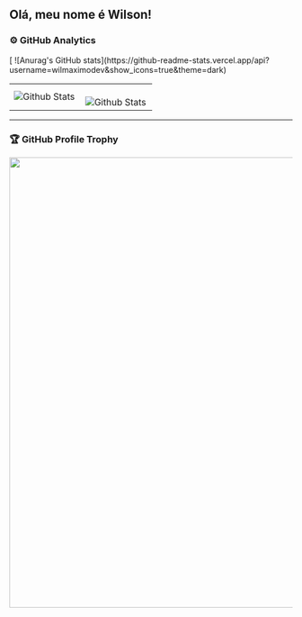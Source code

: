 ## Olá, meu nome é Wilson!

### ⚙️ GitHub Analytics

<table>
   [ ![Anurag's GitHub stats](https://github-readme-stats.vercel.app/api?username=wilmaximodev&show_icons=true&theme=dark)
      <tr>
    <td>
      <img
        align="left"
        src="https://github-readme-stats.vercel.app/api/top-langs/?username=wilmaximodev&theme=dark&hide_border=false&include_all_commits=true&count_private=true&layout=compact"
        alt="Github Stats"
      />
    </td>
    <td>
      <br />
      <img
        align="left"
        src="https://github-readme-streak-stats.herokuapp.com/?user=wilmaximodev&theme=dark&hide_border=false"
        alt="Github Stats"
      />
    </td>
  </tr>
</table>

--- 


### 🏆 GitHub Profile Trophy

<p align="center">
  <a
    href="https://github.com/ryo-ma/github-profile-trophy"
    title="repositório de troféus"
  >
    <img
      width="800"
      src="https://github-profile-trophy.vercel.app/?username=wilmaximodev&column=8&theme=darkhub&no-frame=true&no-bg=true"
    />
  </a>
</p>
